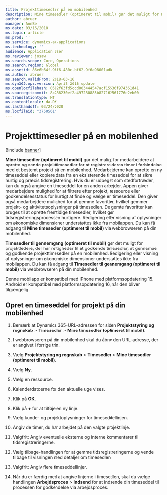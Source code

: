 ```yaml
---
title: Projekttimesedler på en mobilenhed
description: Mine timesedler (optimeret til mobil) gør det muligt for medarbejdere at oprette og sende projekttimesedler for at registrere deres timer i forbindelse med et bestemt projekt på en mobilenhed.
author: abruer
manager: AnnBe
ms.date: 03/16/2018
ms.topic: article
ms.prod: ''
ms.service: dynamics-ax-applications
ms.technology: ''
audience: Application User
ms.reviewer: josaw
ms.search.scope: Core, Operations
ms.search.region: Global
ms.assetid: 86e6b64f-96f6-480c-bf62-9f6a98001adb
ms.author: abruer
ms.search.validFrom: 2018-03-16
ms.dyn365.ops.version: April 2018 update
ms.openlocfilehash: 0582f63fd5ccd003444547acf15536f974361d41
ms.sourcegitcommit: 8c786230ef2a497280885b827162561776e2eb00
ms.translationtype: HT
ms.contentlocale: da-DK
ms.lasthandoff: 03/24/2020
ms.locfileid: "3750561"
---
```

# <a name="project-timesheets-on-a-mobile-device"></a>Projekttimesedler på en mobilenhed

[!include [banner](../includes/banner.md)]

**Mine timesedler (optimeret til mobil)** gør det muligt for medarbejdere at oprette og sende projekttimesedler for at registrere deres timer i forbindelse med et bestemt projekt på en mobilenhed. Medarbejderne kan oprette en ny timeseddel eller kopiere data fra en eksisterende timeseddel for at sikre hurtig og præcis tidsregistrering. Hvis du er udpeget som stedfortræder, kan du også angive en timeseddel for en anden arbejder. Appen giver medarbejdere mulighed for at filtrere efter projekt, ressource eller godkendelsesstatus for hurtigt at finde og vælge en timeseddel. Den giver også medarbejdere mulighed for at gemme favoritter, hvilket gemmer projekt- og aktivitetsoplysninger på timesedlen. De gemte favoritter kan bruges til at oprette fremtidige timesedler, hvilket gør tidsregistreringsprocessen hurtigere. Redigering eller visning af oplysninger om økonomiske dimensioner understøttes ikke fra mobilappen. Du kan få adgang til **Mine timesedler (optimeret til mobil)** via webbrowseren på din mobilenhed.

**Timesedler til gennemgang (optimeret til mobil)** gør det muligt for projektledere, der har rettigheder til at godkende timesedler, at gennemse og godkende projekttimesedler på en mobilenhed. Redigering eller visning af oplysninger om økonomiske dimensioner understøttes ikke fra mobilappen. Du kan få adgang til **Timesedler til gennemgang (optimeret til mobil)** via webbrowseren på din mobilenhed.

Denne mobilapp er kompatibel med iPhone med platformsopdatering 15.
Android er kompatibel med platformsopdatering 16, når den bliver tilgængelig.

## <a name="create-a-project-timesheet-on-your-mobile-device"></a>Opret en timeseddel for projekt på din mobilenhed

1.  Bemærk at Dynamics 365-URL-adressen for siden **Projektstyring og regnskab** \> **Timesedler** \> **Mine timesedler (optimeret til mobil)**.

2.  I webbrowseren på din mobilenhed skal du åbne den URL-adresse, der er angivet i forrige trin.
 
3.  Vælg **Projektstyring og regnskab** \> **Timesedler** \> **Mine timesedler (optimeret til mobil)**.

4.  Vælg **Ny**.

5.  Vælg en ressource.

6.  Kalenderdatoerne for den aktuelle uge vises.

7.  Klik på **OK**.

8.  Klik på **+** for at tilføje en ny linje.

9.  Vælg kunde- og projektoplysninger for timeseddellinjen.

10. Angiv de timer, du har arbejdet på den valgte projektlinje.

11. Valgfrit: Angiv eventuelle eksterne og interne kommentarer til tidsregistreringerne.

12. Vælg tilbage-handlingen for at gemme tidsregistreringerne og vende tilbage til visningen med detaljer om timesedlen.

13. Valgfrit: Angiv flere timeseddellinjer.

14. Når du er færdig med at angive linjerne i timesedlen, skal du vælge handlingen **Arbejdsproces** \> **Indsend** for at indsende din timeseddel til processen for godkendelse via arbejdsproces.
